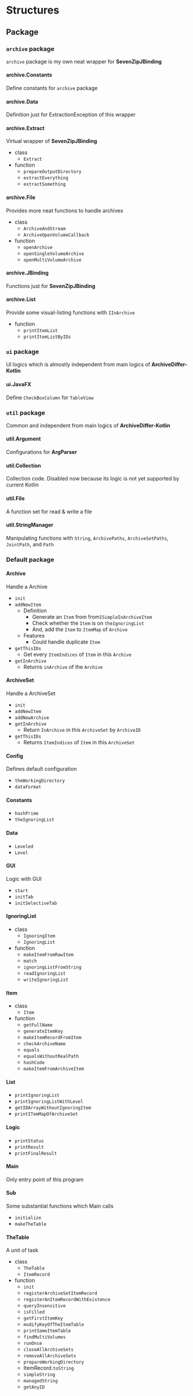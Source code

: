 Structures
====

## Package

### `archive` package

`archive` package is my own neat wrapper for **SevenZipJBinding**

#### archive.Constants

Define constants for `archive` package

#### archive.Data

Definition just for ExtractionException of this wrapper

#### archive.Extract

Virtual wrapper of **SevenZipJBinding**

* class
  * `Extract`
* function
  * `prepareOutputDirectory`
  * `extractEverything`
  * `extractSomething`

#### archive.File

Provides more neat functions to handle archives

* class
  * `ArchiveAndStream`
  * `ArchiveOpenVolumeCallback`
* function
  * `openArchive`
  * `openSingleVolumeArchive`
  * `openMultiVolumeArchive`

#### archive.JBinding

Functions just for **SevenZipJBinding**

#### archive.List

Provide some visual-listing functions with `IInArchive`

* function
  * `printItemList`
  * `printItemListByIDs`

### `ui` package

UI logics which is almostly independent from main logics of **ArchiveDiffer-Kotlin**

#### ui.JavaFX

Define `CheckBoxColumn` for `TableView`

### `util` package

Common and independent from main logics of **ArchiveDiffer-Kotlin**

#### util.Argument

Configurations for **ArgParser**

#### util.Collection

Collection code.
Disabled now because its logic is not yet supported by current Kotlin

#### util.File

A function set for read & write a file

#### util.StringManager

Manipulating functions with `String`, `ArchivePaths`, `ArchiveSetPaths`, `JointPath`, and `Path`

### Default package

#### Archive

Handle a Archive

* `init`
* `addNewItem`
  * Definition
    * Generate an `Item` from from`ISimpleInArchiveItem`
    * Check whether the `Item` is on `theIgnoringList`
    * And, add the `Item` to `ItemMap` of `Archive`
  * Features
    * Could handle duplicate `Item`
* `getThisIDs`
  * Get every `ItemIndices` of `Item` in this `Archive`
* `getInArchive`
  * Returns `inArchive` of the `Archive`

#### ArchiveSet

Handle a ArchiveSet

* `init`
* `addNewItem`
* `addNewArchive`
* `getInArchive`
  * Return `InArchive` in this `ArchiveSet` by `ArchiveID`
* `getThisIDs`
  * Returns `ItemIndices` of `Item` in this `ArchiveSet`

#### Config

Defines default configuration

* `theWorkingDirectory`
* `dataFormat`

#### Constants

* `hashPrime`
* `theIgnoringList`

#### Data

* `Leveled`
* `Level`

#### GUI

Logic with GUI

* `start`
* `initTab`
* `initSelectiveTab`

#### IgnoringList

* class
  * `IgnoringItem`
  * `IgnoringList`
* function
  * `makeItemFromRawItem`
  * `match`
  * `ignoringListFromString`
  * `readIgnoringList`
  * `writeIgnoringList`

#### Item

* class
  * `Item`
* function
  * `getFullName`
  * `generateItemKey`
  * `makeItemRecordFromItem`
  * `checkArchiveName`
  * `equals`
  * `equalsWithoutRealPath`
  * `hashCode`
  * `makeItemFromArchiveItem`

#### List

* `printIgnoringList`
* `printIgnoringListWithLevel`
* `getIDArrayWithoutIgnoringItem`
* `printITemMapOfArchiveSet`

#### Logic

* `printStatus`
* `printResult`
* `printFinalResult`

#### Main

Only entry point of this program

#### Sub

Some substantial functions which Main calls

* `initialize`
* `makeTheTable`

#### TheTable

A unit of task

* class
  * `TheTable`
  * `ItemRecord`
* function
  * `init`
  * `registerArchiveSetItemRecord`
  * `registerAnItemRecordWithExistence`
  * `queryInsensitive`
  * `isFilled`
  * `getFirstItemKey`
  * `modifyKeyOfTheItemTable`
  * `printSameItemTable`
  * `findMultiVolumes`
  * `runOnce`
  * `closeAllArchiveSets`
  * `removeAllArchiveSets`
  * `prepareWorkingDirectory`
  * ItemRecord.`toString`
  * `simpleString`
  * `managedString`
  * `getAnyID`
